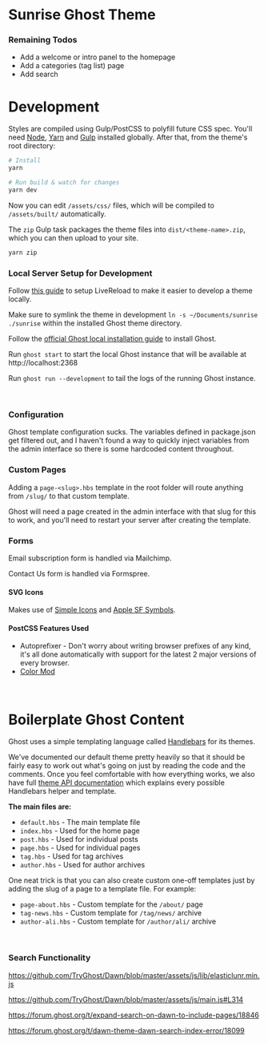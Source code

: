 # Sunrise Ghost Theme

### Remaining Todos

- Add a welcome or intro panel to the homepage
- Add a categories (tag list) page
- Add search
# Development

Styles are compiled using Gulp/PostCSS to polyfill future CSS spec. You'll need [Node](https://nodejs.org/), [Yarn](https://yarnpkg.com/) and [Gulp](https://gulpjs.com) installed globally. After that, from the theme's root directory:

```bash
# Install
yarn

# Run build & watch for changes
yarn dev
```

Now you can edit `/assets/css/` files, which will be compiled to `/assets/built/` automatically.

The `zip` Gulp task packages the theme files into `dist/<theme-name>.zip`, which you can then upload to your site.

```bash
yarn zip
```

### Local Server Setup for Development

Follow [this guide](https://nicogreve.de/developing-themes-for-ghost/) to setup
LiveReload to make it easier to develop a theme locally.

Make sure to symlink the theme in development `ln -s ~/Documents/sunrise ./sunrise`
within the installed Ghost theme directory.

Follow the [official Ghost local installation guide](https://ghost.org/docs/install/local/) to install Ghost.

Run `ghost start` to start the local Ghost instance that will be available at http://localhost:2368

Run `ghost run --development` to tail the logs of the running Ghost instance.

&nbsp;

### Configuration

Ghost template configuration sucks. The variables defined in package.json get filtered out, and I haven't found a way to quickly inject variables from the admin interface so there is some hardcoded content throughout.

### Custom Pages

Adding a `page-<slug>.hbs` template in the root folder will route anything from
`/slug/` to that custom template.

Ghost will need a page created in the admin interface with that slug for this to work,
and you'll need to restart your server after creating the template.

### Forms

Email subscription form is handled via Mailchimp.

Contact Us form is handled via Formspree.

#### SVG Icons

Makes use of [Simple Icons](https://simpleicons.org/) and [Apple SF Symbols](https://developer.apple.com/design/human-interface-guidelines/sf-symbols/overview/).

####  PostCSS Features Used

- Autoprefixer - Don't worry about writing browser prefixes of any kind, it's all done automatically with support for the latest 2 major versions of every browser.
- [Color Mod](https://github.com/jonathantneal/postcss-color-mod-function)

&nbsp;

# Boilerplate Ghost Content

Ghost uses a simple templating language called [Handlebars](http://handlebarsjs.com/) for its themes.

We've documented our default theme pretty heavily so that it should be fairly easy to work out what's going on just by reading the code and the comments. Once you feel comfortable with how everything works, we also have full [theme API documentation](https://themes.ghost.org) which explains every possible Handlebars helper and template.

**The main files are:**

- `default.hbs` - The main template file
- `index.hbs` - Used for the home page
- `post.hbs` - Used for individual posts
- `page.hbs` - Used for individual pages
- `tag.hbs` - Used for tag archives
- `author.hbs` - Used for author archives

One neat trick is that you can also create custom one-off templates just by adding the slug of a page to a template file. For example:

- `page-about.hbs` - Custom template for the `/about/` page
- `tag-news.hbs` - Custom template for `/tag/news/` archive
- `author-ali.hbs` - Custom template for `/author/ali/` archive

&nbsp;


### Search Functionality

https://github.com/TryGhost/Dawn/blob/master/assets/js/lib/elasticlunr.min.js

https://github.com/TryGhost/Dawn/blob/master/assets/js/main.js#L314

https://forum.ghost.org/t/expand-search-on-dawn-to-include-pages/18846

https://forum.ghost.org/t/dawn-theme-dawn-search-index-error/18099
